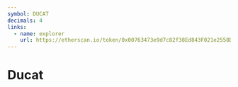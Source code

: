 ```yaml
---
symbol: DUCAT
decimals: 4
links:
  - name: explorer
    url: https://etherscan.io/token/0x00763473e9d7c82f38Ed843F021e2558D7422AD8
---
```


# Ducat
